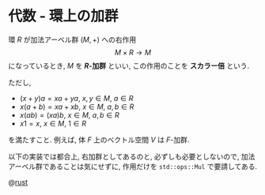 # 代数 - 環上の加群

環 $R$ が加法アーベル群 $(M, +)$ への右作用
$$M \times R \to M$$
になっているとき, $M$ を **$R$-加群** といい,
この作用のことを **スカラー倍** という.

ただし,

- $(x+y) a = xa + ya ,~ x,y \in M ,~ a \in R$
- $x (a+b) = xa + xb ,~ x \in M ,~ a,b \in R$
- $x (ab) = (xa) b   ,~ x \in M ,~ a,b \in R$
- $x1 = x            ,~ x \in M ,~ 1 \in R$

を満たすこと.
例えば, 体 $F$ 上のベクトル空間 $V$ は $F$-加群.

以下の実装では都合上, 右加群としてあるのと, 必ずしも必要としないので, 加法アーベル群であることは気にせずに,
作用だけを `std::ops::Mul` で要請してある.

@[rust](procon-rs/src/algebra/module.rs)
